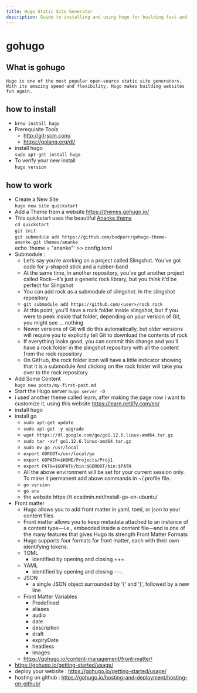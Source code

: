 ```yaml
---
title: Hugo Static Site Generator
description: Guide to installing and using Hugo for building fast and flexible websites
---
```


# gohugo

## What is gohugo

`Hugo is one of the most popular open-source static site generators. With its amazing speed and flexibility, Hugo makes building websites fun again.`

## how to install

- `brew install hugo`
- Prerequisite Tools
    - http://git-scm.com/
    - https://golang.org/dl/
- install hugo  
`sudo apt-get install hugo`
- To verify your new install  
`hugo version`

## how to work

- Create a New Site  
`hugo new site quickstart`
- Add a Theme from a website https://themes.gohugo.io/
- This quickstart uses the beautiful [Ananke theme](https://themes.gohugo.io/gohugo-theme-ananke/)  
`cd quickstart`  
`git init`  
`git submodule add https://github.com/budparr/gohugo-theme-ananke.git themes/ananke`  
echo 'theme = "ananke"' >> config.toml
- Submodule :
    - Let’s say you’re working on a project called Slingshot. You’ve got code for y-shaped stick and a rubber-band
    - At the same time, in another repository, you’ve got another project called Rock—it’s just a generic rock library, but you think it’d be perfect for Slingshot
    - You can add rock as a submodule of slingshot. In the slingshot repository
    - `git submodule add https://github.com/<user>/rock rock`
    - At this point, you’ll have a rock folder inside slingshot, but if you were to peek inside that folder, depending on your version of Git, you might see … nothing
    - Newer versions of Git will do this automatically, but older versions will require you to explicitly tell Git to download the contents of rock
    - If everything looks good, you can commit this change and you’ll have a rock folder in the slingshot repository with all the content from the rock repository
    - On GitHub, the rock folder icon will have a little indicator showing that it is a submodule
    And clicking on the rock folder will take you over to the rock repository
- Add Some Content  
`hugo new posts/my-first-post.md`
- Start the Hugo server
`hugo server -D`
- i used another theme called learn, after making the page now i want to customize it, using this website https://learn.netlify.com/en/
- install hugo
- install go
    - `sudo apt-get update`
    - `sudo apt-get -y upgrade`
    - `wget https://dl.google.com/go/go1.12.6.linux-amd64.tar.gz`
    - `sudo tar -xvf go1.12.6.linux-amd64.tar.gz`
    - `sudo mv go /usr/local`
    - `export GOROOT=/usr/local/go`
    - `export GOPATH=$HOME/Projects/Proj1`
    - `export PATH=$GOPATH/bin:$GOROOT/bin:$PATH`
    - All the above environment will be set for your current session only. To make it permanent add above commands in ~/.profile file.
    - `go version`
    - `go env`
    - the website https://t ecadmin.net/install-go-on-ubuntu/
- Front matter
    - Hugo allows you to add front matter in yaml, toml, or json to your content files
    - Front matter allows you to keep metadata attached to an instance of a content type—i.e., embedded inside a content file—and is one of the many features that gives Hugo its strength
    Front Matter Formats
    - Hugo supports four formats for front matter, each with their own identifying tokens.
    - TOML
        - identified by opening and closing +++.
    - YAML
        - identified by opening and closing ---.
    - JSON
        - a single JSON object surrounded by ‘{’ and ‘}’, followed by a new line
    - Front Matter Variables
        - Predefined
        - aliases
        - audio
        - date
        - description
        - draft
        - expiryDate
        - headless
        - images
    - https://gohugo.io/content-management/front-matter/
- https://gohugo.io/getting-started/usage/
- deploy your website : https://gohugo.io/getting-started/usage/
- hosting on github : https://gohugo.io/hosting-and-deployment/hosting-on-github/